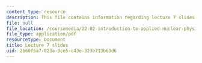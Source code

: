 ```yaml
---
content_type: resource
description: This file contains information regarding lecture 7 slides
file: null
file_location: /coursemedia/22-02-introduction-to-applied-nuclear-physics-spring-2012/2b60f5a7823adce5c43e323b713b63d6_MIT22_02S12_lec07.pdf
file_type: application/pdf
resourcetype: Document
title: Lecture 7 slides
uid: 2b60f5a7-823a-dce5-c43e-323b713b63d6
---
```


